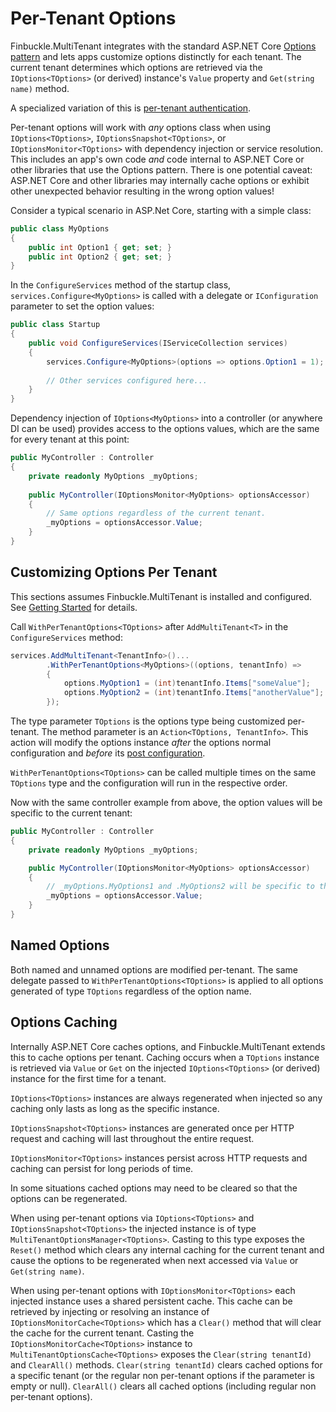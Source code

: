 # Per-Tenant Options
Finbuckle.MultiTenant integrates with the standard ASP.NET Core [Options pattern](https://docs.microsoft.com/en-us/aspnet/core/fundamentals/configuration/options) and lets apps customize options distinctly for each tenant. The current tenant determines which options are retrieved via the `IOptions<TOptions>` (or derived) instance's `Value` property and `Get(string name)` method.

 A specialized variation of this is [per-tenant authentication](Authentication).

Per-tenant options will work with *any* options class when using `IOptions<TOptions>`, `IOptionsSnapshot<TOptions>`, or `IOptionsMonitor<TOptions>` with dependency injection or service resolution. This includes an app's own code *and* code internal to ASP.NET Core or other libraries that use the Options pattern. There is one potential caveat: ASP.NET Core and other libraries may internally cache options or exhibit other unexpected behavior resulting in the wrong option values!

Consider a typical scenario in ASP.Net Core, starting with a simple class:

```cs
public class MyOptions
{
    public int Option1 { get; set; }
    public int Option2 { get; set; }
}
```

In the `ConfigureServices` method of the startup class, `services.Configure<MyOptions>` is called with a delegate or `IConfiguration` parameter to set the option values:

```cs
public class Startup
{
    public void ConfigureServices(IServiceCollection services)
    {
        services.Configure<MyOptions>(options => options.Option1 = 1);
        
        // Other services configured here...
    }
}
```

Dependency injection of `IOptions<MyOptions>` into a controller (or anywhere DI can be used) provides access to the options values, which are the same for every tenant at this point:

```cs
public MyController : Controller
{
    private readonly MyOptions _myOptions;
    
    public MyController(IOptionsMonitor<MyOptions> optionsAccessor)
    {
        // Same options regardless of the current tenant.
        _myOptions = optionsAccessor.Value;
    }
}
```

## Customizing Options Per Tenant
This sections assumes Finbuckle.MultiTenant is installed and configured. See [Getting Started](GettingStarted) for details.

Call `WithPerTenantOptions<TOptions>` after `AddMultiTenant<T>` in the `ConfigureServices` method:

```cs
services.AddMultiTenant<TenantInfo>()...
        .WithPerTenantOptions<MyOptions>((options, tenantInfo) =>
        {
            options.MyOption1 = (int)tenantInfo.Items["someValue"];
            options.MyOption2 = (int)tenantInfo.Items["anotherValue"];
        });
```

The type parameter `TOptions` is the options type being customized per-tenant. The method parameter is an `Action<TOptions, TenantInfo>`. This action will modify the options instance *after* the options normal configuration and *before* its [post configuration](https://docs.microsoft.com/en-us/aspnet/core/fundamentals/configuration/options?#ipostconfigureoptions).

`WithPerTenantOptions<TOptions>` can be called multiple times on the same `TOptions`
type and the configuration will run in the respective order.

Now with the same controller example from above, the option values will be specific to the current tenant:

```cs
public MyController : Controller
{
    private readonly MyOptions _myOptions;

    public MyController(IOptionsMonitor<MyOptions> optionsAccessor)
    {
        // _myOptions.MyOptions1 and .MyOptions2 will be specific to the current tenant.
        _myOptions = optionsAccessor.Value;
    }
}
```

## Named Options
Both named and unnamed options are modified per-tenant. The same delegate passed to `WithPerTenantOptions<TOptions>` is applied to all options generated of type `TOptions` regardless of the option name.

## Options Caching
Internally ASP.NET Core caches options, and Finbuckle.MultiTenant extends this to cache options per tenant. Caching occurs when a `TOptions` instance is retrieved via `Value` or `Get` on the injected `IOptions<TOptions>` (or derived) instance for the first time for a tenant.

`IOptions<TOptions>` instances are always regenerated when injected so any caching only lasts as long as the specific instance.

`IOptionsSnapshot<TOptions>` instances are generated once per HTTP request and caching will last throughout the entire request.

`IOptionsMonitor<TOptions>` instances persist across HTTP requests and caching can persist for long periods of time.

In some situations cached options may need to be cleared so that the options can be regenerated.

When using per-tenant options via `IOptions<TOptions>` and `IOptionsSnapshot<TOptions>` the injected instance is of type `MultiTenantOptionsManager<TOptions>`. Casting to this type exposes the `Reset()` method which clears any internal caching for the current tenant and cause the options to be regenerated when next accessed via `Value` or `Get(string name)`.

When using per-tenant options with `IOptionsMonitor<TOptions>` each injected instance uses a shared persistent cache. This cache can be retrieved by injecting or resolving an instance of `IOptionsMonitorCache<TOptions>` which has a `Clear()` method that will clear the cache for the current tenant. Casting the `IOptionsMonitorCache<TOptions>` instance to `MultiTenantOptionsCache<TOptions>` exposes the `Clear(string tenantId)` and `ClearAll()` methods. `Clear(string tenantId)` clears cached options for a specific tenant (or the regular non per-tenant options if the parameter is empty or null). `ClearAll()` clears all cached options (including regular non per-tenant options).